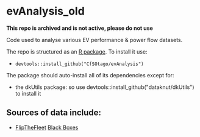 # evAnalysis_old

**This repo is archived and is not active, please do not use**

Code used to analyse various EV performance & power flow datasets.

The repo is structured as an [R package](https://support.rstudio.com/hc/en-us/articles/200486488-Developing-Packages-with-RStudio). To install it use:

 * `devtools::install_github("CfSOtago/evAnalysis")`

The package should auto-install all of its dependencies except for:

 * the dkUtils package: so use devtools::install_github("dataknut/dkUtils") to install it
 
## Sources of data include:

 * [FlipTheFleet](http://flipthefleet.org/) [Black Boxes](https://flipthefleet.org/ev-black-box/)
